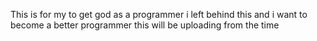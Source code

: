 This is for my to get god as a programmer i left behind this and i want to become a better programmer this will be uploading from the time